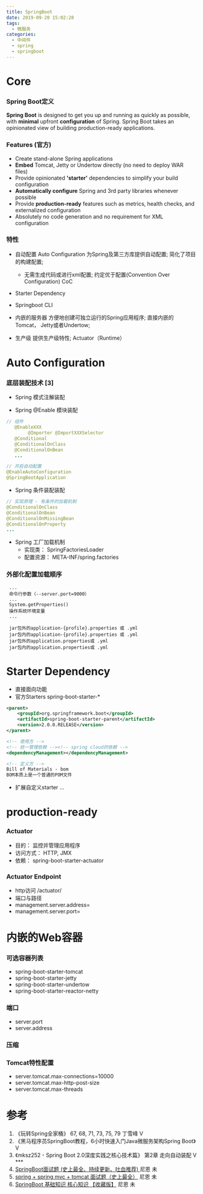 ```yaml
---
title: SpringBoot
date: 2019-09-20 15:02:28
tags:
  - 微服务
categories:
  - 中间件
  - spring 
  - springboot
---
```


<p></p>
<!-- more -->


# Core
###  Spring Boot定义
**Spring Boot** is designed to get you up and running as quickly as possible, 
with **minimal** upfront **configuration** of Spring. 
Spring Boot takes an opinionated view of building production-ready applications.


###  Features (官方)

- Create stand-alone Spring applications
- **Embed** Tomcat, Jetty or Undertow directly (no need to deploy WAR files)
- Provide opinionated **'starter'** dependencies to simplify your build configuration
- **Automatically configure** Spring and 3rd party libraries whenever possible
- Provide **production-ready** features such as metrics, health checks, and externalized configuration
- Absolutely no code generation and no requirement for XML configuration

###   特性
+  自动配置   Auto Configuration
   为Spring及第三方库提供自动配置;
   简化了项目的构建配置;
   - 无需生成代码或进行xml配置; 
    约定优于配置(Convention Over Configuration) CoC

+ Starter Dependency

+ Springboot CLI

+ 内嵌的服务器
方便地创建可独立运行的Spring应用程序;
直接内嵌的Tomcat， Jetty或者Undertow;

+ 生产级
提供生产级特性;
Actuator（Runtime）


#  Auto Configuration

### 底层装配技术  [3]
+ Spring 模式注解装配

+ Spring @Enable 模块装配
``` Java
// 组件
   @EnableXXX
        @Importer @ImportXXXSelector
   @Conditional
   @ConditionalOnClass
   @ConditionalOnBean
   ... 
```
``` Java
// 开启自动配置
@EnableAutoConfiguration
@SpringBootApplication
```

+ Spring 条件装配装配
``` Java
// 实现原理 - 有条件的加载机制
@ConditionalOnClass
@ConditionalOnBean
@ConditionalOnMissingBean
@ConditionalOnProperty
...
```

+ Spring 工厂加载机制
  - 实现类： SpringFactoriesLoader
  - 配置资源： META-INF/spring.factories

###  外部化配置加载顺序
```
 ...
 命令行参数（--server.port=9000）
 ...
 System.getProperties()
 操作系统环境变量
 ...
```


```
 jar包外的application-{profile}.properties 或 .yml
 jar包内的application-{profile}.properties 或 .yml
 jar包外的application.properties或 .yml
 jar包内的application.properties或 .yml
```

#  Starter Dependency

+ 直接面向功能
+ 官方Starters spring-boot-starter-*

``` xml
<parent>
    <groupId>org.springframework.boot</groupId>
    <artifactId>spring-boot-starter-parent</artifactId>
    <version>2.0.0.RELEASE</version>
</parent>

<!-- 使用方 -->
<!-- 统一管理依赖 --><!-- spring cloud的依赖 -->
<dependencyManagement></dependencyManagement>

<!-- 定义方 -->
Bill of Materials - bom
BOM本质上是一个普通的POM文件
```

+ 扩展自定义starter
... 



#  production-ready
###  Actuator
+ 目的： 监控并管理应用程序
+ 访问方式： HTTP, JMX
+ 依赖： spring-boot-starter-actuator

###  Actuator Endpoint
+ http访问
/actuator/<id>
+ 端口与路径
+ management.server.address=
+ management.server.port=
  

#   内嵌的Web容器

### 可选容器列表
+ spring-boot-starter-tomcat
+ spring-boot-starter-jetty
+ spring-boot-starter-undertow
+ spring-boot-starter-reactor-netty

### 端口
+ server.port
+ server.address

### 压缩

### Tomcat特性配置
+ server.tomcat.max-connections=10000
+ server.tomcat.max-http-post-size
+ server.tomcat.max-threads


# 参考
1. 《玩转Spring全家桶》 67, 68, 71, 73,  75, 79  丁雪峰 V
2. 《黑马程序员SpringBoot教程，6小时快速入门Java微服务架构Spring Boot》 V
3. 《mksz252 - Spring Boot 2.0深度实践之核心技术篇》 第2章 走向自动装配 V *** 
100. [SpringBoot面试题 (史上最全、持续更新、吐血推荐) ](https://www.cnblogs.com/crazymakercircle/p/14365487.html)  尼恩  未
101. [spring + spring mvc + tomcat 面试题（史上最全）](https://www.cnblogs.com/crazymakercircle/p/14465630.html) 尼恩 未
102. [SpringBoot 基础知识 核心知识 【收藏版】](https://www.cnblogs.com/crazymakercircle/p/13895735.html)  尼恩 未
